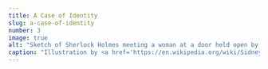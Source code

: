 ```yaml
---
title: A Case of Identity
slug: a-case-of-identity
number: 3
image: true
alt: "Sketch of Sherlock Holmes meeting a woman at a door held open by a boy"
caption: "Illustration by <a href='https://en.wikipedia.org/wiki/Sidney_Paget' class='blue no-underline hover-dark-red'>Sidney Paget</a>, 1891/1892"
---
```

